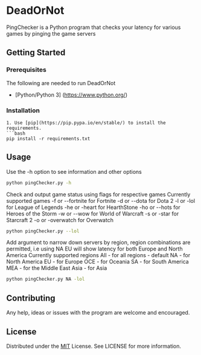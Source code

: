 # DeadOrNot

PingChecker is a Python program that checks your latency for various games by pinging the game servers

## Getting Started

### Prerequisites
The following are needed to run DeadOrNot
* [Python/Python 3] (https://www.python.org/)

### Installation
```
1. Use [pip](https://pip.pypa.io/en/stable/) to install the requirements.
```bash
pip install -r requirements.txt
```

## Usage

Use the -h option to see information and other options
```bash
python pingChecker.py -h
```

Check and output game status using flags for respective games 
Currently supported games
-f or --fortnite for Fortnite
-d or --dota for Dota 2 
-l or -lol for League of Legends
-he or -heart for HearthStone
-ho or --hots for Heroes of the Storm
-w or --wow for World of Warcraft 
-s or -star for Starcraft 2
-o or -overwatch for Overwatch

```bash
python pingChecker.py --lol
```
Add argument to narrow down servers by region, region combinations are permitted, i.e using NA EU will show latency for both Europe and North America
Currently supported regions
All - for all regions - default
NA - for North America
EU - for Europe
OCE - for Oceania 
SA - for South America
MEA - for the Middle East 
Asia - for Asia
```bash
python pingChecker.py NA -lol
```

## Contributing
Any help, ideas or issues with the program are welcome and encouraged. 

## License
Distributed under the [MIT](https://choosealicense.com/licenses/mit/) License. See LICENSE for more information.
